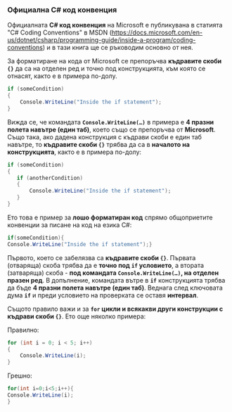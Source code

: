 ### Официална C# код конвенция

Официалната **C# код конвенция** на Microsoft е публикувана в статията "C# Coding Conventions" в MSDN (https://docs.microsoft.com/en-us/dotnet/csharp/programming-guide/inside-a-program/coding-conventions) и в тази книга ще се ръководим основно от нея.

За форматиране на кода от Microsoft се препоръчва **къдравите скоби `{}`** да са на отделен ред и точно под конструкцията, към която се отнасят, както е в примера по-долу.

```csharp
if (someCondition)
{
    Console.WriteLine("Inside the if statement");
}
```

Вижда се, че командата **`Console.WriteLine(…)`** в примера е **4 празни полета навътре (един таб)**, което също се препоръчва от **Microsoft**. Също така, ако дадена конструкция с къдрави скоби е един таб навътре, то **къдравите скоби `{}`** трябва да са в **началото на конструкцията**, както е в примера по-долу:

```csharp
if (someCondition)
{
   if (anotherCondition)
   {
       Console.WriteLine("Inside the if statement");
   }
}
```

Ето това е пример за **лошо форматиран код** спрямо общоприетите конвенции за писане на код на езика C#:
   
```csharp
if(someCondition){
Console.WriteLine("Inside the if statement");}
```

Първото, което се забелязва са **къдравите скоби `{}`**. Първата (отваряща) скоба трябва да е **точно под `if` условието**, a втората (затваряща) скоба - **под командата `Console.WriteLine(…)`, на отделен празен ред**. В допълнение, командата вътре в **`if`** конструкцията трябва да бъде **4 празни полета навътре (един таб)**. Веднага след ключовата дума **`if`** и преди условието на проверката се оставя **интервал**.

Същото правило важи и за **`for` цикли и всякакви други конструкции с къдрави скоби `{}`**. Ето още няколко примера:

Правилно:
```csharp
for (int i = 0; i < 5; i++)
{
    Console.WriteLine(i);
}
```
Грешно:
```csharp
for(int i=0;i<5;i++){
Console.WriteLine(i);
}
```